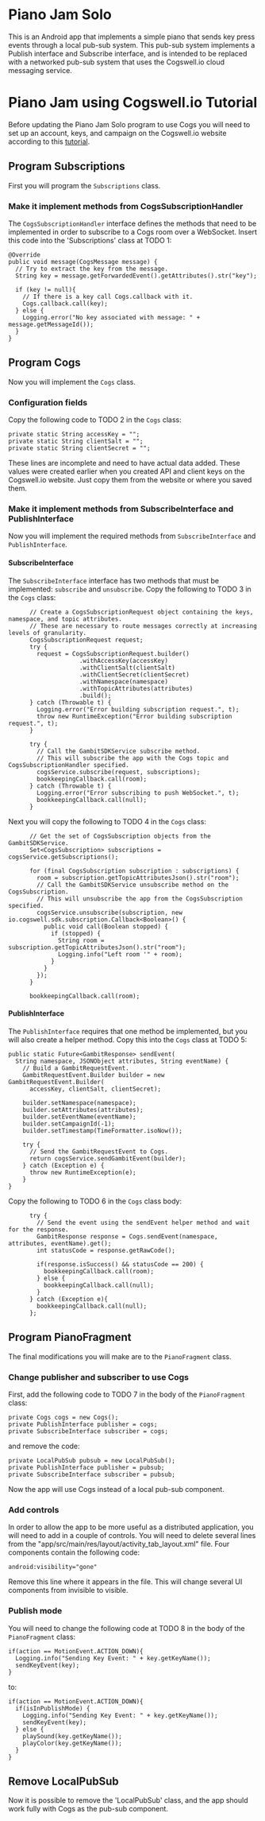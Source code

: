 # Piano Jam Solo

This is an Android app that implements a simple piano that sends key press events
through a local pub-sub system. This pub-sub system implements a Publish interface
and Subscribe interface, and is intended to be replaced with a networked pub-sub
system that uses the Cogswell.io cloud messaging service.

# Piano Jam using Cogswell.io Tutorial
Before updating the Piano Jam Solo program to use Cogs you will need to set up an account, keys,
and campaign on the Cogswell.io website according to this [tutorial](CogswellTutorial.md).

## Program Subscriptions
First you will program the `Subscriptions` class.

### Make it implement methods from CogsSubscriptionHandler
The `CogsSubscriptionHandler` interface defines the methods that need to be implemented
in order to subscribe to a Cogs room over a WebSocket. Insert this code into the 'Subscriptions'
class at TODO 1:
```
@Override
public void message(CogsMessage message) {
  // Try to extract the key from the message.
  String key = message.getForwardedEvent().getAttributes().str("key");

  if (key != null){
    // If there is a key call Cogs.callback with it.
    Cogs.callback.call(key);
  } else {
    Logging.error("No key associated with message: " + message.getMessageId());
  }
}
```

## Program Cogs
Now you will implement the `Cogs` class.

### Configuration fields
Copy the following code to TODO 2 in the `Cogs` class:
```
private static String accessKey = "";
private static String clientSalt = "";
private static String clientSecret = "";
```
These lines are incomplete and need to have actual data added. These
values were created earlier when you created API and client keys on the Cogswell.io
website. Just copy them from the website or where you saved them.

### Make it implement methods from SubscribeInterface and PublishInterface
Now you will implement the required methods from `SubscribeInterface` and `PublishInterface`.

#### SubscribeInterface
The `SubscribeInterface` interface has two methods that must be implemented: `subscribe`
and `unsubscribe`. Copy the following to TODO 3 in the `Cogs` class:
```
      // Create a CogsSubscriptionRequest object containing the keys, namespace, and topic attributes.
      // These are necessary to route messages correctly at increasing levels of granularity.
      CogsSubscriptionRequest request;
      try {
        request = CogsSubscriptionRequest.builder()
                    .withAccessKey(accessKey)
                    .withClientSalt(clientSalt)
                    .withClientSecret(clientSecret)
                    .withNamespace(namespace)
                    .withTopicAttributes(attributes)
                    .build();
      } catch (Throwable t) {
        Logging.error("Error building subscription request.", t);
        throw new RuntimeException("Error building subscription request.", t);
      }

      try {
        // Call the GambitSDKService subscribe method.
        // This will subscribe the app with the Cogs topic and CogsSubscriptionHandler specified.
        cogsService.subscribe(request, subscriptions);
        bookkeepingCallback.call(room);
      } catch (Throwable t) {
        Logging.error("Error subscribing to push WebSocket.", t);
        bookkeepingCallback.call(null);
      }
```

Next you will copy the following to TODO 4 in the `Cogs` class:
```
      // Get the set of CogsSubscription objects from the GambitSDKService.
      Set<CogsSubscription> subscriptions = cogsService.getSubscriptions();

      for (final CogsSubscription subscription : subscriptions) {
        room = subscription.getTopicAttributesJson().str("room");
        // Call the GambitSDKService unsubscribe method on the CogsSubscription.
        // This will unsubscribe the app from the CogsSubscription specified.
        cogsService.unsubscribe(subscription, new io.cogswell.sdk.subscription.Callback<Boolean>() {
          public void call(Boolean stopped) {
            if (stopped) {
              String room = subscription.getTopicAttributesJson().str("room");
              Logging.info("Left room '" + room);
            }
          }
        });
      }

      bookkeepingCallback.call(room);
```

#### PublishInterface
The `PublishInterface` requires that one method be implemented, but you will also
create a helper method. Copy this into the `Cogs` class at TODO 5:
```
public static Future<GambitResponse> sendEvent(
  String namespace, JSONObject attributes, String eventName) {
    // Build a GambitRequestEvent.
    GambitRequestEvent.Builder builder = new GambitRequestEvent.Builder(
      accessKey, clientSalt, clientSecret);

    builder.setNamespace(namespace);
    builder.setAttributes(attributes);
    builder.setEventName(eventName);
    builder.setCampaignId(-1);
    builder.setTimestamp(TimeFormatter.isoNow());

    try {
      // Send the GambitRequestEvent to Cogs.
      return cogsService.sendGambitEvent(builder);
    } catch (Exception e) {
      throw new RuntimeException(e);
    }
}
```

Copy the following to TODO 6 in the `Cogs` class body:
```
      try {
        // Send the event using the sendEvent helper method and wait for the response.
        GambitResponse response = Cogs.sendEvent(namespace, attributes, eventName).get();
        int statusCode = response.getRawCode();

        if(response.isSuccess() && statusCode == 200) {
          bookkeepingCallback.call(room);
        } else {
          bookkeepingCallback.call(null);
        }
      } catch (Exception e){
        bookkeepingCallback.call(null);
      };
```

## Program PianoFragment
The final modifications you will make are to the `PianoFragment` class.

### Change publisher and subscriber to use Cogs
First, add the following code to TODO 7 in the body of the `PianoFragment` class:
```
private Cogs cogs = new Cogs();
private PublishInterface publisher = cogs;
private SubscribeInterface subscriber = cogs;
```
and remove the code:
```
private LocalPubSub pubsub = new LocalPubSub();
private PublishInterface publisher = pubsub;
private SubscribeInterface subscriber = pubsub;
```
Now the app will use Cogs instead of a local pub-sub component.

### Add controls
In order to allow the app to be more useful as a distributed application, you will
need to add in a couple of controls. You will need to delete several lines from the
"app/src/main/res/layout/activity_tab_layout.xml" file. Four components contain the
following code:
```
android:visibility="gone"
```
Remove this line where it appears in the file. This will change several UI components
from invisible to visible.

### Publish mode
You will need to change the following code at TODO 8
in the body of the `PianoFragment` class:
```
if(action == MotionEvent.ACTION_DOWN){
  Logging.info("Sending Key Event: " + key.getKeyName());
  sendKeyEvent(key);
}
```
to:
```
if(action == MotionEvent.ACTION_DOWN){
  if(isInPublishMode) {
    Logging.info("Sending Key Event: " + key.getKeyName());
    sendKeyEvent(key);
  } else {
    playSound(key.getKeyName());
    playColor(key.getKeyName());
  }
}
```

## Remove LocalPubSub
Now it is possible to remove the 'LocalPubSub' class, and the app should work fully
with Cogs as the pub-sub component.

